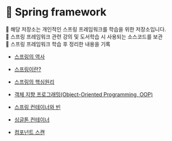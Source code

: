 # 🌿 Spring framework
📍 해당 저장소는 개인적인 스프링 프레임워크를 학습을 위한 저장소입니다.  
📍 스프링 프레임워크 관련 강의 및 도서학습 시 사용되는 소스코드를 보관  
📍 스프링 프레임워크 학습 후 정리한 내용을 기록  

- [스프링의 역사](md/HistoryOfSpring/README.md)

- [스프링이란?](md/WhatIsASpring%3F/README.md) 

- [스프링의 핵심원리](md/TheCorePrincipleOfSpring/README.md)

- [객체 지향 프로그래밍(Object-Oriented Programming, OOP)](md/ObjectOrientedProgramming/README.md)

- [스프링 컨테이너와 빈](md/SpringContainerAndBean/README.md)

- [싱글톤 컨테이너](md/SingletonContainer/README.md)

- [컴포넌트 스캔](md/ComponentScan/README.md)

